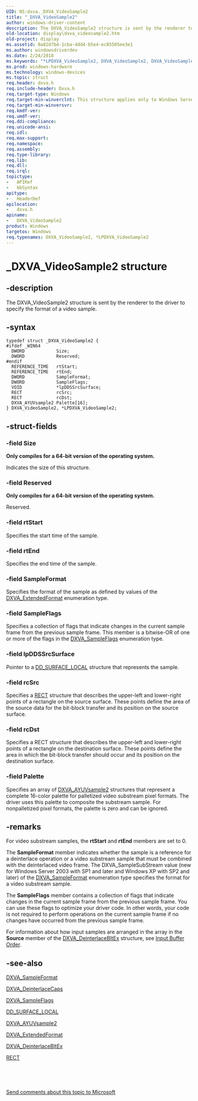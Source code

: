 ```yaml
---
UID: NS:dxva._DXVA_VideoSample2
title: "_DXVA_VideoSample2"
author: windows-driver-content
description: The DXVA_VideoSample2 structure is sent by the renderer to the driver to specify the format of a video sample.
old-location: display\dxva_videosample2.htm
old-project: display
ms.assetid: 0a82d7b4-1cba-4dd4-b5e4-ec85505ee3e1
ms.author: windowsdriverdev
ms.date: 2/24/2018
ms.keywords: "*LPDXVA_VideoSample2, DXVA_VideoSample2, DXVA_VideoSample2 structure [Display Devices], LPDXVA_VideoSample2, LPDXVA_VideoSample2 structure pointer [Display Devices], _DXVA_VideoSample2, display.dxva_videosample2, dxva/DXVA_VideoSample2, dxva/LPDXVA_VideoSample2, dxvaref_4329d0c7-5dc5-42fb-b3b8-f40dc004ac17.xml"
ms.prod: windows-hardware
ms.technology: windows-devices
ms.topic: struct
req.header: dxva.h
req.include-header: Dxva.h
req.target-type: Windows
req.target-min-winverclnt: This structure applies only to Windows Server 2003 with SP1 and later, and Windows XP with SP2 and later.
req.target-min-winversvr: 
req.kmdf-ver: 
req.umdf-ver: 
req.ddi-compliance: 
req.unicode-ansi: 
req.idl: 
req.max-support: 
req.namespace: 
req.assembly: 
req.type-library: 
req.lib: 
req.dll: 
req.irql: 
topictype:
-	APIRef
-	kbSyntax
apitype:
-	HeaderDef
apilocation:
-	dxva.h
apiname:
-	DXVA_VideoSample2
product: Windows
targetos: Windows
req.typenames: DXVA_VideoSample2, *LPDXVA_VideoSample2
---
```


# _DXVA_VideoSample2 structure


## -description


The DXVA_VideoSample2 structure is sent by the renderer to the driver to specify the format of a video sample.


## -syntax


````
typedef struct _DXVA_VideoSample2 {
#ifdef _WIN64
  DWORD            Size;
  DWORD            Reserved;
#endif 
  REFERENCE_TIME   rtStart;
  REFERENCE_TIME   rtEnd;
  DWORD            SampleFormat;
  DWORD            SampleFlags;
  VOID             *lpDDSSrcSurface;
  RECT             rcSrc;
  RECT             rcDst;
  DXVA_AYUVsample2 Palette[16];
} DXVA_VideoSample2, *LPDXVA_VideoSample2;
````


## -struct-fields




### -field Size

<b>Only compiles for a 64-bit version of the operating system.</b>

Indicates the size of this structure.


### -field Reserved

<b>Only compiles for a 64-bit version of the operating system.</b>

Reserved.


### -field rtStart

Specifies the start time of the sample.


### -field rtEnd

Specifies the end time of the sample.


### -field SampleFormat

Specifies the format of the sample as defined by values of the <a href="..\dxva\ns-dxva-_dxva_extendedformat.md">DXVA_ExtendedFormat</a> enumeration type. 


### -field SampleFlags

Specifies a collection of flags that indicate changes in the current sample frame from the previous sample frame. This member is a bitwise-OR of one or more of the flags in the <a href="..\dxva\ne-dxva-_dxva_sampleflags.md">DXVA_SampleFlags</a> enumeration type.


### -field lpDDSSrcSurface

Pointer to a <a href="https://msdn.microsoft.com/library/windows/hardware/ff551733">DD_SURFACE_LOCAL</a> structure that represents the sample.


### -field rcSrc

Specifies a <a href="https://msdn.microsoft.com/library/windows/hardware/ff569234">RECT</a> structure that describes the upper-left and lower-right points of a rectangle on the source surface. These points define the area of the source data for the bit-block transfer and its position on the source surface.


### -field rcDst

Specifies a RECT structure that describes the upper-left and lower-right points of a rectangle on the destination surface. These points define the area in which the bit-block transfer should occur and its position on the destination surface.


### -field Palette

Specifies an array of <a href="..\dxva\ns-dxva-_dxva_ayuvsample2.md">DXVA_AYUVsample2</a> structures that represent a complete 16-color palette for palletized video substream pixel formats. The driver uses this palette to composite the substream sample. For nonpalletized pixel formats, the palette is zero and can be ignored.


## -remarks



For video substream samples, the <b>rtStart</b> and <b>rtEnd</b> members are set to 0. 

The <b>SampleFormat</b> member indicates whether the sample is a reference for a deinterlace operation or a video substream sample that must be combined with the deinterlaced video frame. The DXVA_SampleSubStream value (new for Windows Server 2003 with SP1 and later and Windows XP with SP2 and later) of the <a href="..\dxva\ne-dxva-_dxva_sampleformat.md">DXVA_SampleFormat</a> enumeration type specifies the format for a video substream sample.

The <b>SampleFlags</b> member contains a collection of flags that indicate changes in the current sample frame from the previous sample frame. You can use these flags to optimize your driver code. In other words, your code is not required to perform operations on the current sample frame if no changes have occurred from the previous sample frame.

For information about how input samples are arranged in the array in the <b>Source</b> member of the <a href="..\dxva\ns-dxva-_dxva_deinterlacebltex.md">DXVA_DeinterlaceBltEx</a> structure, see <a href="https://msdn.microsoft.com/99110b1a-1511-44f5-a4bb-a5e38fd41fff">Input Buffer Order</a>.




## -see-also

<a href="..\dxva\ne-dxva-_dxva_sampleformat.md">DXVA_SampleFormat</a>



<a href="..\dxva\ns-dxva-_dxva_deinterlacecaps.md">DXVA_DeinterlaceCaps</a>



<a href="..\dxva\ne-dxva-_dxva_sampleflags.md">DXVA_SampleFlags</a>



<a href="https://msdn.microsoft.com/library/windows/hardware/ff551733">DD_SURFACE_LOCAL</a>



<a href="..\dxva\ns-dxva-_dxva_ayuvsample2.md">DXVA_AYUVsample2</a>



<a href="..\dxva\ns-dxva-_dxva_extendedformat.md">DXVA_ExtendedFormat</a>



<a href="..\dxva\ns-dxva-_dxva_deinterlacebltex.md">DXVA_DeinterlaceBltEx</a>



<a href="https://msdn.microsoft.com/library/windows/hardware/ff569234">RECT</a>



 

 

<a href="mailto:wsddocfb@microsoft.com?subject=Documentation%20feedback [display\display]:%20DXVA_VideoSample2 structure%20 RELEASE:%20(2/24/2018)&amp;body=%0A%0APRIVACY STATEMENT%0A%0AWe use your feedback to improve the documentation. We don't use your email address for any other purpose, and we'll remove your email address from our system after the issue that you're reporting is fixed. While we're working to fix this issue, we might send you an email message to ask for more info. Later, we might also send you an email message to let you know that we've addressed your feedback.%0A%0AFor more info about Microsoft's privacy policy, see http://privacy.microsoft.com/en-us/default.aspx." title="Send comments about this topic to Microsoft">Send comments about this topic to Microsoft</a>

